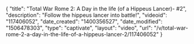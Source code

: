 {
    "title": "Total War Rome 2:  A Day in the life (of a Hippeus Lancer)- #2",
    "description": "Follow the hippeus lancer into battle!",
    "videoid": "117406052",
    "date_created": "1400356527",
    "date_modified": "1506478303",
    "type": "captivate",
    "layout": "video",
    "url": "\/v\/total-war-rome-2-a-day-in-the-life-of-a-hippeus-lancer-2\/117406052"
}